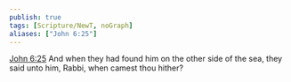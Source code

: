 ```yaml
---
publish: true
tags: [Scripture/NewT, noGraph]
aliases: ["John 6:25"]
---
```

[John 6:25](https://churchofjesuschrist.org/study/scriptures/nt/john/6?lang=eng&id=p25#p25) And when they had found him on the other side of the sea, they said unto him, Rabbi, when camest thou hither?
